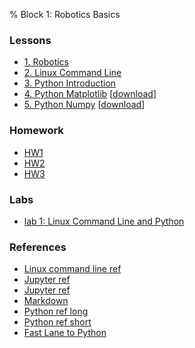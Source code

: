 % Block 1: Robotics Basics

### Lessons

- [1. Robotics](lsn1-Intro.pptx)
- [2. Linux Command Line](lsn2-linux.pptx)
- [3. Python Introduction](lsn3-python.pptx)
- [4. Python Matplotlib](http://nbviewer.jupyter.org/github/MarsUniversity/ece387/blob/master/website/block_1_basics/lsn4/lsn4.ipynb)  [[download](lsn4.zip)]
- [5. Python Numpy](http://nbviewer.jupyter.org/github/MarsUniversity/ece387/blob/master/website/block_1_basics/lsn5/lsn5.ipynb)  [[download](lsn5.zip)]

### Homework

- [HW1](hw123.pdf)
- [HW2](hw123.pdf)
- [HW3](hw123.pdf)

### Labs

- [lab 1: Linux Command Line and Python](lab1.pdf)

### References

- [Linux command line ref](command-line.pdf)
- [Jupyter ref](jupyter-1.pdf)
- [Jupyter ref](jupyter-2.pdf)
- [Markdown](markdown.pdf)
- [Python ref long](python.pdf)
- [Python ref short](python-qr.pdf)
- [Fast Lane to Python](Fast_Lane_to_Python.pdf)
